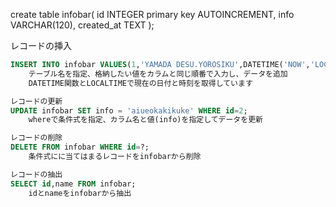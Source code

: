 create table infobar(
    id INTEGER primary key AUTOINCREMENT,
    info VARCHAR(120),
    created_at TEXT
    );

レコードの挿入
```sql
INSERT INTO infobar VALUES(1,'YAMADA DESU.YOROSIKU',DATETIME('NOW','LOCALTIME'));
    テーブル名を指定、格納したい値をカラムと同じ順番で入力し、データを追加
    DATETIME関数とLOCALTIMEで現在の日付と時刻を取得しています

レコードの更新
UPDATE infobar SET info = 'aiueokakikuke' WHERE id=2;
    whereで条件式を指定、カラム名と値(info)を指定してデータを更新

レコードの削除
DELETE FROM infobar WHERE id=?;
    条件式にに当てはまるレコードをinfobarから削除

レコードの抽出
SELECT id,name FROM infobar;
    idとnameをinfobarから抽出
```

